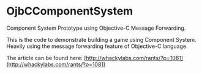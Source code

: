 OjbCComponentSystem
===================

Component System Prototype using Objective-C Message Forwarding.

This is the code to demonstrate building a game using Component System. 
Heavily using the message forwarding feature of Objective-C language.

The article can be found here:
[http://whackylabs.com/rants/?p=1081](http://whackylabs.com/rants/?p=1081)

